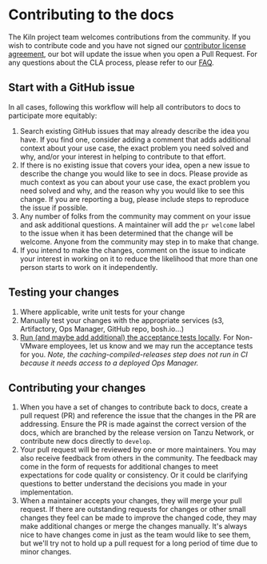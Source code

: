 # Contributing to the docs

The Kiln project team welcomes contributions from the community. If you wish to contribute code
and you have not signed our [contributor license agreement](https://cla.vmware.com/cla/1/preview), our bot will update the issue when 
you open a Pull Request. For any questions about the CLA process, please refer to our [FAQ](https://cla.vmware.com/faq).

## Start with a GitHub issue

In all cases, following this workflow will help all contributors to docs to
participate more equitably:

1. Search existing GitHub issues that may already describe the idea you have.
   If you find one, consider adding a comment that adds additional context 
   about your use case, 
   the exact problem you need solved and why, 
   and/or your interest in helping to contribute to that effort.
2. If there is no existing issue that covers your idea, 
   open a new issue to describe the change you would like to see in docs. 
   Please provide as much context as you can about your use case, 
   the exact problem you need solved and why,
   and the reason why you would like to see this change. 
   If you are reporting a bug, please include steps 
   to reproduce the issue if possible.
3. Any number of folks from the community
   may comment on your issue and ask additional questions.
   A maintainer will add the `pr welcome` label to the issue
   when it has been determined that the change will be welcome.
   Anyone from the community may step in to make that change.
4. If you intend to make the changes, comment on the issue
   to indicate your interest in working on it to reduce the likelihood that
   more than one person starts to work on it independently.

## Testing your changes

1. Where applicable, write unit tests for your change
2. Manually test your changes with the appropriate services (s3, Artifactory, Ops Manager, GitHub repo, bosh.io...)
3. [Run (and maybe add additional) the acceptance tests locally](internal/acceptance/README.md).
   For Non-VMware employees, let us know and we may run the acceptance tests for you.
   *Note, the caching-compiled-releases step does not run in CI because it needs access to a deployed Ops Manager.*

## Contributing your changes

1. When you have a set of changes to contribute back to docs, 
   create a pull request (PR) 
   and reference the issue that the changes in the PR are addressing. 
   Ensure the PR is made against the correct version of the docs,
   which are branched by the release version on Tanzu Network,
   or contribute new docs directly to `develop`.
1. Your pull request will be reviewed by one or more maintainers.
   You may also receive feedback from others in the community.
   The feedback may come in the form of requests for additional changes
   to meet expectations for code quality or consistency.
   Or it could be clarifying questions
   to better understand the decisions you made in your implementation.
1. When a maintainer accepts your changes,
   they will merge your pull request.
   If there are outstanding requests for changes
   or other small changes they feel can be made to improve the changed code,
   they may make additional changes or merge the changes manually.
   It's always nice to have changes come in just as the team would like to see them,
   but we'll try not to hold up a pull request for a long period of time
   due to minor changes.
